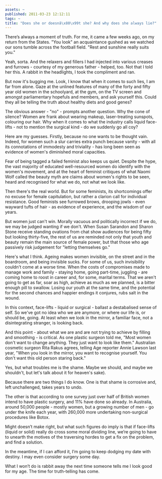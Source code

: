 ```yaml
---
assets: ~
published: 2011-03-23 12:12:11
tags: ~
title: "Does she or doesnâ\x80\x99t she? And why does she always lie?"
---
```

There’s always a moment of truth. For me, it came a few weeks ago, on my
return from the States. "You look" an acquaintance gushed as we watched our sons tumble across the football field. "Rest and sunshine really suits you." 

Yeah, sorta. And the relaxers and fillers I had injected into various creases and furrows - courtesy of my generous father - helped, too. Not that I told her this. A rabbit in the headlights, I took the compliment and ran. 

But now it's bugging me. Look, I know that when it comes to such lies, I am far from alone. Gaze at the unlined features of many of the forty and fifty year old women in the schoolyard, at the gym, on the TV screen and amongst parliamentary hopefuls and members, and ask yourself this. Could they all be telling the truth about healthy diets and good genes? 

The obvious answer - "no" - prompts another question. Why the cone of silence? Women are frank about wearing makeup, laser-treating sunspots, colouring our hair. Why when it comes to what the industry calls liquid face-lifts - not to mention the surgical kind - do we suddenly go all coy? 

Here are my guesses. Firstly, because no one wants to be thought vain. Indeed, for women such a slur carries extra punch because vanity - with all its connotations of immodesty and triviality - has long been seen as evidence of women's diminished moral capacities.

Fear of being tagged a failed feminist also keeps us quiet. Despite the hype, the vast majority of educated well-resourced women do identify with the women's movement, and at the heart of feminist critiques of what Naomi Wolf called the beauty myth are claims about women's rights to be seen, heard and recognised for what we do, not what we look like. 

Then there's the real world. But for some feminists, its shortcomings offer no excuse for female capitulation, but rather a clarion call for individual resistance. Good feminists see furrowed brows, drooping jowls - even wayward tufts of hair - as evidence of experience, and the wisdom of our years. 

But women just can't win. Morally vacuous and politically incorrect if we do, we may be judged wanting if we don't. When Susan Sarandon and Sharon Stone receive standing ovations from chat show audiences for being fifty but looking thirty-five, the rest of us are reminded not only that youth and beauty remain the main source of female power, but that those who age passively risk judgement for "letting themselves go." 

Here's what I think. Ageing makes women invisible, on the street and in the boardroom, and being invisible sucks. For some of us, such invisibility couldn't come at a worse time. When the costs of compromises made to manage work and family - staying home, going part-time, juggling - are coming home to roost in career and, for some, marital terms. That we aren't going to get as far, soar as high, achieve as much as we planned, is a bitter enough pill to swallow. Losing our youth at the same time, and the potential for the second chances and happier endings it conjures, rubs salt in the wound. 

In this context, face-lifts - liquid or surgical - ballast a destabalised sense of self. So we've got no idea who we are anymore, or where our life is, or should be, going. At least when we look in the mirror, a familiar face, not a disintegrating stranger, is looking back. 

And this point - about what we are and are not trying to achieve by filling and smoothing - is critical. As one plastic surgeon told me, "Most women don't want to change anything. They just want to look like them." Australian cosmetic surgeon Rita Rakus agrees, telling Age reporter Annie Lawson last year, "When you look in the mirror, you want to recognise yourself. You don't want this old person staring back."

Yes, but what troubles me is the shame. Maybe we should, and maybe we shouldn't, but let's talk about it for heaven's sake).

Because there are two things I do know. One is that shame is corrosive
and, left unchallenged, takes years to undo.

The other is that according to one survey just over half of British
women intend to have plastic surgery, and 11% have done so already. In
Australia, around 50,000 people - mostly women, but a growing number of
men - go under the knife each year, with 260,000 more undertaking
non-surgical procedures like Botox.

Might doesn’t make right, but what such figures do imply is that if
face-lifts (liquid or solid) really do cross some moral dividing line,
we’re going to have to unearth the motives of the traversing hordes to
get a fix on the problem, and find a solution.

In the meantime, if I can afford it, I’m going to keep dodging my date
with destiny. I may even consider surgery some day.

What I won’t do is rabbit away the next time someone tells me I look
good for my age. The time for truth-telling has come.